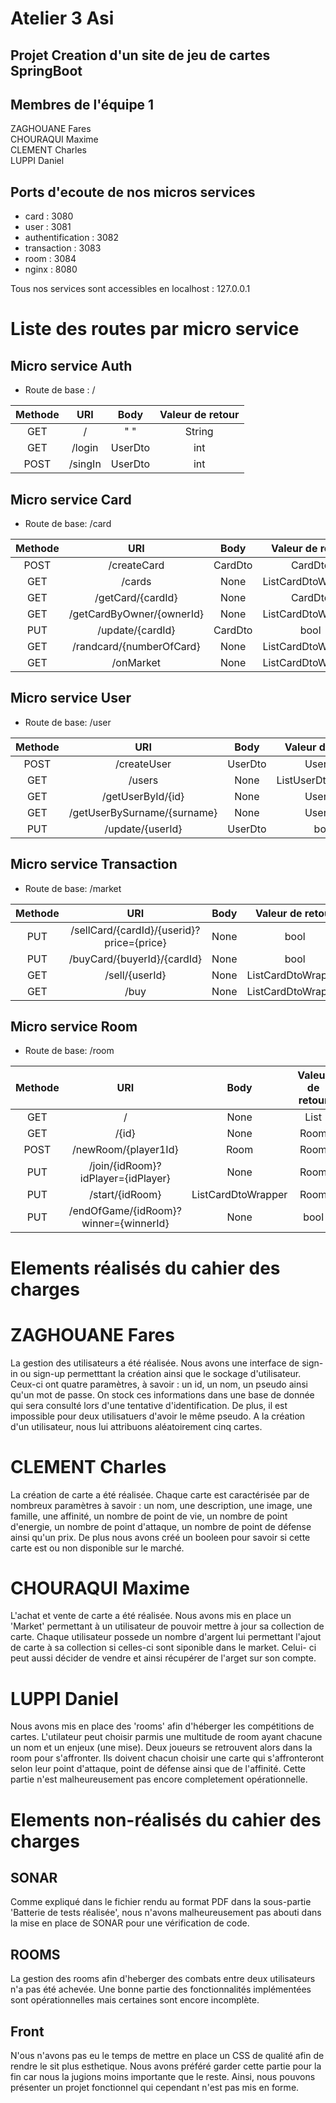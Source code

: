 # Atelier 3 Asi 
## Projet Creation d'un site de jeu de cartes SpringBoot
## Membres de l'équipe 1 
ZAGHOUANE Fares <br>
CHOURAQUI Maxime<br>
CLEMENT Charles<br>
LUPPI Daniel<br>




## Ports d'ecoute de nos micros services

- card : 3080
- user : 3081
- authentification : 3082
- transaction : 3083
- room : 3084
- nginx : 8080

Tous nos services sont accessibles en localhost : 127.0.0.1


# Liste des routes par micro service

## Micro service Auth
- Route de base : /

|   Methode     |       URI         |     Body          |   Valeur de retour    |
| :-----------: |   :-----------:   |   :-----------:   |   :-----------:       |
|   GET         |       /           |    " "            |   String              |
|   GET         |       /login      |    UserDto        |   int                 |
|   POST        |       /singIn     |    UserDto        |   int                 |



## Micro service Card

- Route de base: /card

|   Methode     |       URI         |     Body          |   Valeur de retour    |
| :-----------: |   :-----------:   |   :-----------:   |   :-----------:       |
|   POST        |       /createCard           |    CardDto            |   CardDto              |
|   GET         |       /cards      |    None        |   ListCardDtoWrapper                 |
|   GET         |       /getCard/{cardId}     |    None        |   CardDto                 |
|   GET         |        /getCardByOwner/{ownerId}     |    None        |   ListCardDtoWrapper |
|   PUT         |       /update/{cardId}     |    CardDto        |   bool |
|   GET         |       /randcard/{numberOfCard}     |    None        |   ListCardDtoWrapper |
|   GET         |       /onMarket    |    None        |   ListCardDtoWrapper |


## Micro service User

- Route de base: /user

|   Methode     |       URI         |     Body          |   Valeur de retour    |
| :-----------: |   :-----------:   |   :-----------:   |   :-----------:       |
|   POST        |       /createUser           |    UserDto            |   UserDto              |
|   GET         |       /users      |    None        |   ListUserDtoWrapper                 |
|   GET         |       /getUserById/{id}     |    None        |   UserDto                 |
|   GET         |       /getUserBySurname/{surname}     |    None        |   UserDto |
|   PUT         |       /update/{userId}     |    UserDto        |   bool |



## Micro service Transaction

- Route de base: /market

|   Methode     |       URI         |     Body          |   Valeur de retour    |
| :-----------: |   :-----------:   |   :-----------:   |   :-----------:       |
|   PUT         |       /sellCard/{cardId}/{userid}?price={price}           |    None            |   bool              |
|   PUT         |       /buyCard/{buyerId}/{cardId}      |    None        |   bool                 |
|   GET         |       /sell/{userId}     |    None        |   ListCardDtoWrapper                 |
|   GET         |       /buy     |    None        |   ListCardDtoWrapper |


## Micro service Room

- Route de base: /room

|   Methode     |       URI         |     Body          |   Valeur de retour    |
| :-----------: |   :-----------:   |   :-----------:   |   :-----------:       |
|   GET         |       /           |    None            |   List<Room>              |
|   GET         |       /{id}      |    None        |   Room                 |
|   POST        |       /newRoom/{player1Id}     |    Room        |   Room                 |
|   PUT         |       /join/{idRoom}?idPlayer={idPlayer}     |    None        |   Room |
|   PUT         |       /start/{idRoom}     |    ListCardDtoWrapper        |   Room |
|   PUT         |        /endOfGame/{idRoom}?winner={winnerId}     |    None        |   bool |
  
  
# Elements réalisés du cahier des charges
  # ZAGHOUANE Fares
  La gestion des utilisateurs a été réalisée. Nous avons une interface de sign-in ou sign-up permetttant la création ainsi que le sockage d'utilisateur. Ceux-ci ont quatre paramètres, à savoir : un id, un nom, un pseudo ainsi qu'un mot de passe. On stock ces informations dans une base de donnée qui sera consulté lors d'une tentative d'identification. De plus, il est impossible pour deux utilisatuers d'avoir le même pseudo. A la création d'un utilisateur, nous lui attribuons aléatoirement cinq cartes.<br>
  # CLEMENT Charles
  La création de carte a été réalisée. Chaque carte est caractérisée par de nombreux paramètres à savoir : un nom, une description, une image, une famille, une affinité, un nombre de point de vie, un nombre de point d'energie, un nombre de point d'attaque, un nombre de point de défense ainsi qu'un prix. De plus nous avons créé un booleen pour savoir si cette carte est ou non disponible sur le marché.
  # CHOURAQUI Maxime
  L'achat et vente de carte a été réalisée. Nous avons mis en place un 'Market' permettant à un utilisateur de pouvoir mettre à jour sa collection de carte. Chaque utilisateur possede un nombre d'argent lui permettant l'ajout de carte à sa collection si celles-ci sont siponible dans le market. Celui- ci peut aussi décider de vendre et ainsi récupérer de l'arget sur son compte.
  # LUPPI Daniel
  Nous avons mis en place des 'rooms' afin d'héberger les compétitions de cartes. L'utilateur peut choisir parmis une multitude de room ayant chacune un nom et un enjeux (une mise). Deux joueurs se retrouvent alors dans la room pour s'affronter. Ils doivent chacun choisir une carte qui s'affronteront selon leur point d'attaque, point de défense ainsi que de l'affinité. Cette partie n'est malheureusement pas encore completement opérationnelle.
  
 # Elements non-réalisés du cahier des charges
  ## SONAR
  Comme expliqué dans le fichier rendu au format PDF dans la sous-partie 'Batterie de tests réalisée', nous n'avons malheureusement pas abouti dans la mise en place de SONAR pour une vérification de code. 
  ## ROOMS
  La gestion des rooms afin d'heberger des combats entre deux utilisateurs n'a pas été achevée. Une bonne partie des fonctionnalités implémentées sont opérationnelles mais certaines sont encore incomplète. 
  ## Front
  N'ous n'avons pas eu le temps de mettre en place un CSS de qualité afin de rendre le sit plus esthetique. Nous avons préféré garder cette partie pour la fin car nous la jugions moins importante que le reste. Ainsi, nous pouvons présenter un projet fonctionnel qui cependant n'est pas mis en forme.
